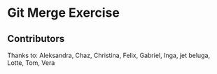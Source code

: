 # Git Merge Exercise

## Contributors

Thanks to: Aleksandra, Chaz, Christina, Felix, Gabriel, Inga, jet beluga, Lotte, Tom, Vera
